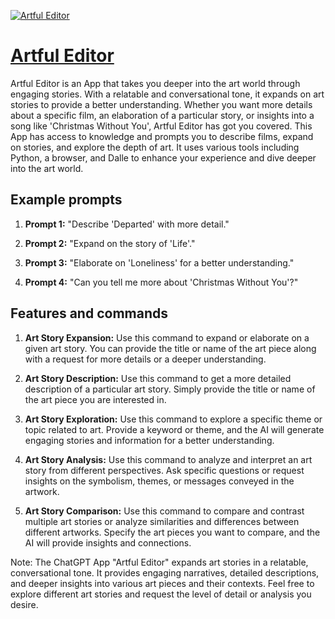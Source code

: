 [![Artful Editor](https://files.oaiusercontent.com/file-b5XmZxk84oFU09FjqFKQlCvN?se=2123-10-18T20%3A57%3A14Z&sp=r&sv=2021-08-06&sr=b&rscc=max-age%3D31536000%2C%20immutable&rscd=attachment%3B%20filename%3D787a5032-1165-4b23-b916-87e25b548f77.png&sig=%2BTPBrvGNClQpaOaJM4tpWxNp/rS1aJBxYK19WwquX5s%3D)](https://chat.openai.com/g/g-Ab6JhAJ7t-artful-editor)

# [Artful Editor](https://chat.openai.com/g/g-Ab6JhAJ7t-artful-editor)

Artful Editor is an App that takes you deeper into the art world through engaging stories. With a relatable and conversational tone, it expands on art stories to provide a better understanding. Whether you want more details about a specific film, an elaboration of a particular story, or insights into a song like 'Christmas Without You', Artful Editor has got you covered. This App has access to knowledge and prompts you to describe films, expand on stories, and explore the depth of art. It uses various tools including Python, a browser, and Dalle to enhance your experience and dive deeper into the art world.

## Example prompts

1. **Prompt 1:** "Describe 'Departed' with more detail."

2. **Prompt 2:** "Expand on the story of 'Life'."

3. **Prompt 3:** "Elaborate on 'Loneliness' for a better understanding."

4. **Prompt 4:** "Can you tell me more about 'Christmas Without You'?"

## Features and commands

1. **Art Story Expansion:** Use this command to expand or elaborate on a given art story. You can provide the title or name of the art piece along with a request for more details or a deeper understanding.

2. **Art Story Description:** Use this command to get a more detailed description of a particular art story. Simply provide the title or name of the art piece you are interested in.

3. **Art Story Exploration:** Use this command to explore a specific theme or topic related to art. Provide a keyword or theme, and the AI will generate engaging stories and information for a better understanding.

4. **Art Story Analysis:** Use this command to analyze and interpret an art story from different perspectives. Ask specific questions or request insights on the symbolism, themes, or messages conveyed in the artwork.

5. **Art Story Comparison:** Use this command to compare and contrast multiple art stories or analyze similarities and differences between different artworks. Specify the art pieces you want to compare, and the AI will provide insights and connections.

Note: The ChatGPT App "Artful Editor" expands art stories in a relatable, conversational tone. It provides engaging narratives, detailed descriptions, and deeper insights into various art pieces and their contexts. Feel free to explore different art stories and request the level of detail or analysis you desire.